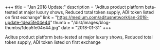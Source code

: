 +++
title = "Jan 2018 Update:"
description = "Aditus product platform beta-tested at major luxury shows, Reduced total token supply, ADI token listed on first exchange"
link = "https://medium.com/aditusnetwork/jan-2018-update-1dea5fe04e44"
thumb = "/dist/images/blog-thumbs/1dea5fe04e44.jpg"
date = "2018-01-31"
+++

Aditus product platform beta-tested at major luxury shows, Reduced total token supply, ADI token listed on first exchange

